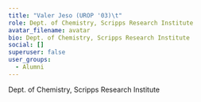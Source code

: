 ```yaml
---
title: "Valer Jeso (UROP '03)\t"
role: Dept. of Chemistry, Scripps Research Institute
avatar_filename: avatar
bio: Dept. of Chemistry, Scripps Research Institute
social: []
superuser: false
user_groups:
  - Alumni
---
```

Dept. of Chemistry, Scripps Research Institute
